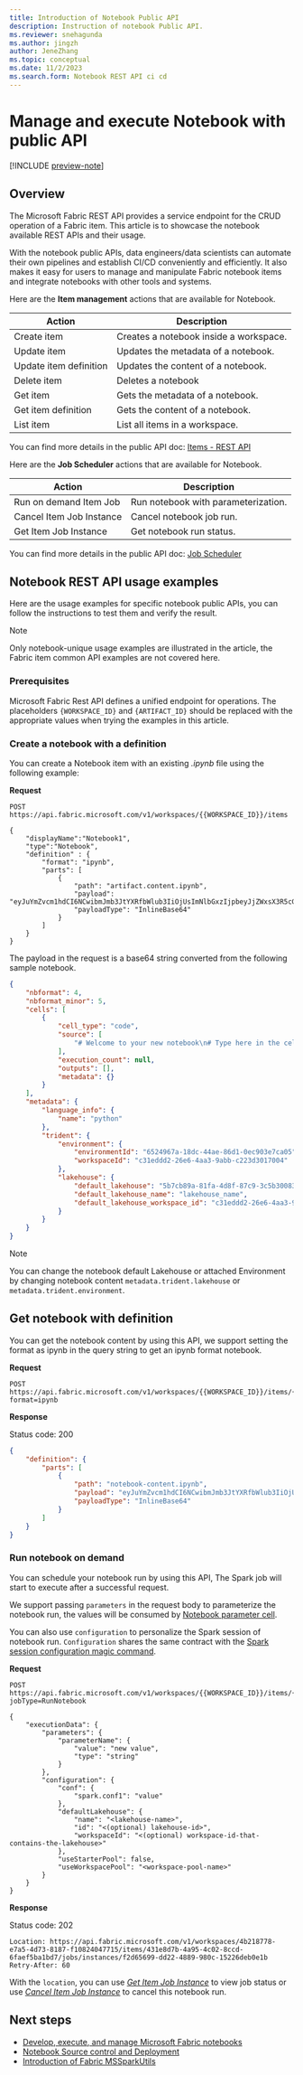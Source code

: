 ```yaml
---
title: Introduction of Notebook Public API
description: Instruction of notebook Public API.
ms.reviewer: snehagunda
ms.author: jingzh
author: JeneZhang
ms.topic: conceptual
ms.date: 11/2/2023
ms.search.form: Notebook REST API ci cd
---
```



# Manage and execute Notebook with public API

[!INCLUDE [preview-note](../includes/feature-preview-note.md)]

## Overview

The Microsoft Fabric REST API provides a service endpoint for the CRUD operation of a Fabric item. This article is to showcase the notebook available REST APIs and their usage.

With the notebook public APIs, data engineers/data scientists can automate their own pipelines and establish CI/CD conveniently and efficiently. It also makes it easy for users to manage and manipulate Fabric notebook items and integrate notebooks with other tools and systems.

Here are the **Item management** actions that are available for Notebook.

|Action   |Description  |
|---------|---------|
|Create item |Creates a notebook inside a workspace.|
|Update item |Updates the metadata of a notebook.|
|Update item definition |Updates the content of a notebook.|
|Delete item |Deletes a notebook|
|Get item |Gets the metadata of a notebook.|
|Get item definition |Gets the content of a notebook.|
|List item | List all items in a workspace.|

You can find more details in the public API doc: [Items - REST API](/rest/api/fabric/)

Here are the **Job Scheduler** actions that are available for Notebook.

|Action   |Description  |
|---------|---------|
|Run on demand Item Job|Run notebook with parameterization.|
|Cancel Item Job Instance|Cancel notebook job run.|
|Get Item Job Instance| Get notebook run status.|

You can find more details in the public API doc: [Job Scheduler](/rest/api/fabric/)

## Notebook REST API usage examples

Here are the usage examples for specific notebook public APIs, you can follow the instructions to test them and verify the result.

> [!NOTE]
> Only notebook-unique usage examples are illustrated in the article, the Fabric item common API examples are not covered here.

### Prerequisites

Microsoft Fabric Rest API defines a unified endpoint for operations. The placeholders `{WORKSPACE_ID}` and `{ARTIFACT_ID}` should be replaced with the appropriate values when trying the examples in this article.

### Create a notebook with a definition

You can create a Notebook item with an existing _.ipynb_ file using the following example:

**Request**

```http
POST https://api.fabric.microsoft.com/v1/workspaces/{{WORKSPACE_ID}}/items

{
    "displayName":"Notebook1",
    "type":"Notebook",
    "definition" : {
        "format": "ipynb",
        "parts": [
            {
                "path": "artifact.content.ipynb",
                "payload": "eyJuYmZvcm1hdCI6NCwibmJmb3JtYXRfbWlub3IiOjUsImNlbGxzIjpbeyJjZWxsX3R5cGUiOiJjb2RlIiwic291cmNlIjpbIiMgV2VsY29tZSB0byB5b3VyIG5ldyBub3RlYm9va1xuIyBUeXBlIGhlcmUgaW4gdGhlIGNlbGwgZWRpdG9yIHRvIGFkZCBjb2RlIVxuIl0sImV4ZWN1dGlvbl9jb3VudCI6bnVsbCwib3V0cHV0cyI6W10sIm1ldGFkYXRhIjp7fX1dLCJtZXRhZGF0YSI6eyJsYW5ndWFnZV9pbmZvIjp7Im5hbWUiOiJweXRob24ifX19",
                "payloadType": "InlineBase64"
            }
        ]
    }
}
```

The payload in the request is a base64 string converted from the following sample notebook.

```json
{
    "nbformat": 4,
    "nbformat_minor": 5,
    "cells": [
        {
            "cell_type": "code",
            "source": [
                "# Welcome to your new notebook\n# Type here in the cell editor to add code!\n"
            ],
            "execution_count": null,
            "outputs": [],
            "metadata": {}
        }
    ],
    "metadata": {
        "language_info": {
            "name": "python"
        },
        "trident": {
            "environment": {
                "environmentId": "6524967a-18dc-44ae-86d1-0ec903e7ca05",
                "workspaceId": "c31eddd2-26e6-4aa3-9abb-c223d3017004"
            },
            "lakehouse": {
                "default_lakehouse": "5b7cb89a-81fa-4d8f-87c9-3c5b30083bee",
                "default_lakehouse_name": "lakehouse_name",
                "default_lakehouse_workspace_id": "c31eddd2-26e6-4aa3-9abb-c223d3017004"
            }
        }
    }
}
```

> [!NOTE]
>
> You can change the notebook default Lakehouse or attached Environment by changing notebook content `metadata.trident.lakehouse` or `metadata.trident.environment`.

## Get notebook with definition

You can get the notebook content by using this API, we support setting the format as ipynb in the query string to get an ipynb format notebook.

**Request**

```http
POST https://api.fabric.microsoft.com/v1/workspaces/{{WORKSPACE_ID}}/items/{{ARTIFACT_ID}}/GetDefinition?format=ipynb
```

**Response**

Status code: 200

```json
{
    "definition": {
        "parts": [
            {
                "path": "notebook-content.ipynb",
                "payload": "eyJuYmZvcm1hdCI6NCwibmJmb3JtYXRfbWlub3IiOjUsImNlbGxzIjpbeyJjZWxsX3R5cGUiOiJjb2RlIiwic291cmNlIjpbIiMgV2VsY29tZSB0byB5b3VyIG5ldyBub3RlYm9va1xuIyBUeXBlIGhlcmUgaW4gdGhlIGNlbGwgZWRpdG9yIHRvIGFkZCBjb2RlIVxuIl0sImV4ZWN1dGlvbl9jb3VudCI6bnVsbCwib3V0cHV0cyI6W10sIm1ldGFkYXRhIjp7fX1dLCJtZXRhZGF0YSI6eyJsYW5ndWFnZV9pbmZvIjp7Im5hbWUiOiJweXRob24ifX19",
                "payloadType": "InlineBase64"
            }
        ]
    }
}
```

### Run notebook on demand

You can schedule your notebook run by using this API, The Spark job will start to execute after a successful request.

We support passing `parameters` in the request body to parameterize the notebook run, the values will be consumed by [Notebook parameter cell](author-execute-notebook.md#designate-a-parameters-cell).

You can also use `configuration` to personalize the Spark session of notebook run. `Configuration`  shares the same contract with the [Spark session configuration magic command](author-execute-notebook.md#spark-session-configuration-magic-command).

**Request**

```http
POST https://api.fabric.microsoft.com/v1/workspaces/{{WORKSPACE_ID}}/items/{{ARTIFACT_ID}}/jobs/instances?jobType=RunNotebook

{
    "executionData": {
        "parameters": {
            "parameterName": {
                "value": "new value",
                "type": "string"
            }
        },
        "configuration": {
            "conf": {
                "spark.conf1": "value"
            },
            "defaultLakehouse": {
                "name": "<lakehouse-name>",
                "id": "<(optional) lakehouse-id>",
                "workspaceId": "<(optional) workspace-id-that-contains-the-lakehouse>"
            },
            "useStarterPool": false,
            "useWorkspacePool": "<workspace-pool-name>"
        }
    }
}
```

**Response**

Status code: 202

```http
Location: https://api.fabric.microsoft.com/v1/workspaces/4b218778-e7a5-4d73-8187-f10824047715/items/431e8d7b-4a95-4c02-8ccd-6faef5ba1bd7/jobs/instances/f2d65699-dd22-4889-980c-15226deb0e1b
Retry-After: 60
```

With the `location`, you can use [_Get Item Job Instance_](/rest/api/fabric/) to view job status or use [_Cancel Item Job Instance_](/rest/api/fabric/) to cancel this notebook run.

## Next steps

- [Develop, execute, and manage Microsoft Fabric notebooks](author-execute-notebook.md)
- [Notebook Source control and Deployment](notebook-source-control-deployment.md)
- [Introduction of Fabric MSSparkUtils](microsoft-spark-utilities.md)
